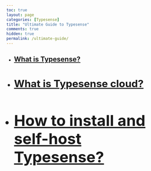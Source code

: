 ```yaml
---
toc: true
layout: page
categories: [Typesense]
title: "Ultimate Guide to Typesense"
comments: true
hidden: true
permalink: /ultimate-guide/
---
```


<ul>
<li><h2><a href="https://aviyeldevrel.github.io/Aviyel-Blogs-Review/what-is-typesense/">What is Typesense?</a><h2>
<li><h2><a href="https://aviyeldevrel.github.io/Aviyel-Blogs-Review/what-is-typesense-cloud/">What is Typesense cloud?</a><h2>
<li><h2><a href="https://aviyeldevrel.github.io/Aviyel-Blogs-Review/how-to-install-and-self-host-typesense/">How to install and self-host Typesense?</a><h2>
